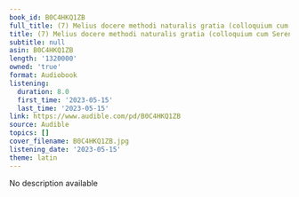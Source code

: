 ```yaml
---
book_id: B0C4HKQ1ZB
full_title: (7) Melius docere methodi naturalis gratia (colloquium cum Serena Vinaccia)
title: (7) Melius docere methodi naturalis gratia (colloquium cum Serena Vinaccia)
subtitle: null
asin: B0C4HKQ1ZB
length: '1320000'
owned: 'true'
format: Audiobook
listening:
  duration: 8.0
  first_time: '2023-05-15'
  last_time: '2023-05-15'
link: https://www.audible.com/pd/B0C4HKQ1ZB
source: Audible
topics: []
cover_filename: B0C4HKQ1ZB.jpg
listening_date: '2023-05-15'
theme: latin
---
```

No description available























